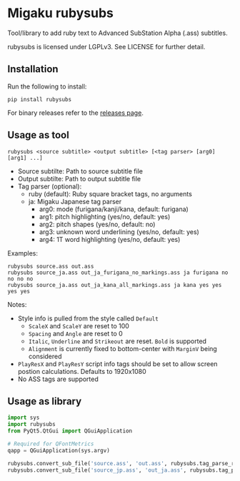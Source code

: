 # Migaku rubysubs

Tool/library to add ruby text to Advanced SubStation Alpha (.ass) subtitles.

rubysubs is licensed under LGPLv3. See LICENSE for further detail.

## Installation

Run the following to install:

```
pip install rubysubs
```
For binary releases refer to the [releases page](https://github.com/RicBent/rubysubs/releases/).

## Usage as tool

```
rubysubs <source subtitle> <output subtitle> [<tag parser> [arg0] [arg1] ...]
```

- Source subtilte: Path to source subtitle file
- Output subtilte: Path to output subtitle file
- Tag parser (optional):
  - ruby (default): Ruby square bracket tags, no arguments
  - ja: Migaku Japanese tag parser
    - arg0: mode (furigana/kanji/kana, default: furigana)
    - arg1: pitch highlighting (yes/no, default: yes)
    - arg2: pitch shapes (yes/no, default: no)
    - arg3: unknown word underlining (yes/no, default: yes)
    - arg4: 1T word highlighting (yes/no, default: yes)

Examples:

```
rubysubs source.ass out.ass
rubysubs source_ja.ass out_ja_furigana_no_markings.ass ja furigana no no no no
rubysubs source_ja.ass out_ja_kana_all_markings.ass ja kana yes yes yes yes
```

Notes:
- Style info is pulled from the style called ``Default``
  - ``ScaleX`` and ``ScaleY`` are reset to 100
  - ``Spacing`` and ``Angle`` are reset to 0
  - ``Italic``, ``Underline`` and ``Strikeout`` are reset. ``Bold`` is supported
  - ``Alignment`` is currently fixed to bottom-center with ``MarginV`` being considered
- ``PlayResX`` and ``PlayResY`` script info tags should be set to allow screen postion calculations. Defaults to 1920x1080
- No ASS tags are supported

## Usage as library

```python
import sys
import rubysubs
from PyQt5.QtGui import QGuiApplication

# Required for QFontMetrics
qapp = QGuiApplication(sys.argv)

rubysubs.convert_sub_file('source.ass', 'out.ass', rubysubs.tag_parse_ruby.parse)
rubysubs.convert_sub_file('source_jp.ass', 'out_ja.ass', rubysubs.tag_parse_migaku_ja.parse)
```
